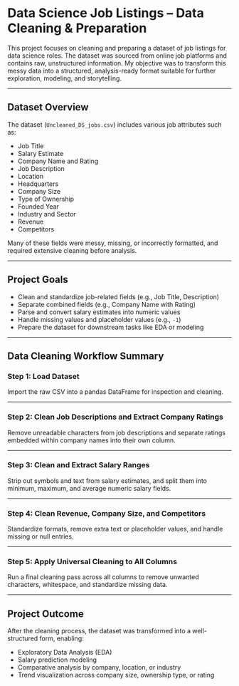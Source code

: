 #  Data Science Job Listings – Data Cleaning & Preparation

This project focuses on cleaning and preparing a dataset of job listings for data science roles. The dataset was sourced from online job platforms and contains raw, unstructured information. My objective was to transform this messy data into a structured, analysis-ready format suitable for further exploration, modeling, and storytelling.

---

##  Dataset Overview

The dataset (`Uncleaned_DS_jobs.csv`) includes various job attributes such as:

- Job Title
- Salary Estimate
- Company Name and Rating
- Job Description
- Location
- Headquarters
- Company Size
- Type of Ownership
- Founded Year
- Industry and Sector
- Revenue
- Competitors

Many of these fields were messy, missing, or incorrectly formatted, and required extensive cleaning before analysis.

---

##  Project Goals

- Clean and standardize job-related fields (e.g., Job Title, Description)
- Separate combined fields (e.g., Company Name with Rating)
- Parse and convert salary estimates into numeric values
- Handle missing values and placeholder values (e.g., `-1`)
- Prepare the dataset for downstream tasks like EDA or modeling

---

##  Data Cleaning Workflow Summary

###  Step 1: Load Dataset  
Import the raw CSV into a pandas DataFrame for inspection and cleaning.

---

###  Step 2: Clean Job Descriptions and Extract Company Ratings  
Remove unreadable characters from job descriptions and separate ratings embedded within company names into their own column.

---

###  Step 3: Clean and Extract Salary Ranges  
Strip out symbols and text from salary estimates, and split them into minimum, maximum, and average numeric salary fields.

---

###  Step 4: Clean Revenue, Company Size, and Competitors  
Standardize formats, remove extra text or placeholder values, and handle missing or null entries.

---

### Step 5: Apply Universal Cleaning to All Columns  
Run a final cleaning pass across all columns to remove unwanted characters, whitespace, and standardize missing data.

---

##  Project Outcome

After the cleaning process, the dataset was transformed into a well-structured form, enabling:

- Exploratory Data Analysis (EDA)
- Salary prediction modeling
- Comparative analysis by company, location, or industry
- Trend visualization across company size, ownership type, or rating



